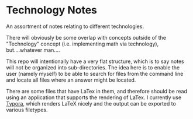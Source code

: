 # Technology Notes

An assortment of notes relating to different technologies.

There will obviously be some overlap with concepts outside of the "Technology" concept (i.e. implementing math via
technology), but....whatever man....

This repo will intentionally have a very flat structure, which is to say notes will not be organized into
sub-directories. The idea here is to enable the user (namely myself) to be able to search for files from the command
line and locate all files where an answer might be located.

There are some files that have LaTex in them, and therefore should be read using an application that supports the
rendering of LaTex. I currently use [Typora](https://typora.io/), which renders LaTeX nicely and the output can be
exported to various filetypes.
